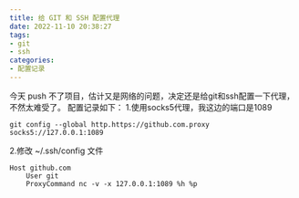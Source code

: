```yaml
---
title: 给 GIT 和 SSH 配置代理
date: 2022-11-10 20:38:27
tags:
- git
- ssh
categories: 
- 配置记录
---
```

今天 push 不了项目，估计又是网络的问题，决定还是给git和ssh配置一下代理，不然太难受了。
配置记录如下：
1.使用socks5代理，我这边的端口是1089
```shell
git config --global http.https://github.com.proxy socks5://127.0.0.1:1089
```

2.修改 ~/.ssh/config 文件
```shell
Host github.com
    User git
    ProxyCommand nc -v -x 127.0.0.1:1089 %h %p
```